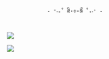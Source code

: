                                                    - ⁺‧₊˚ ཐི⋆♱⋆ཋྀ ˚₊‧⁺ - 
<p align="center">
 <img scr="https://readme-typing-svg.demolab.com?font=Fira+Code&pause=1000&color=7E18F7&width=435&lines=So..+were+like+dating+right%3F"/>
</p>
<p align="center">
<img src="https://i.pinimg.com/736x/14/07/a1/1407a1f46e54b158399cc1bc0b16f960.jpg"/>
</p>
<p align="center"

![](https://komarev.com/ghpvc/?username=moonzydustt&color=a63337&label=☆+prof+views+)
